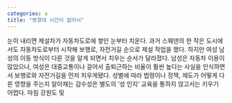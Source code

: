 ```yaml
---
categories: a
title: "명경대 시간이 없어서"
---
```

눈이 내리면 제설차가 자동차도로에 쌓인 눈부터 치운다. 과거 스웨덴의 한 작은 도시에서도 자동차도로부터 시작해 보행로, 자전거길 순으로 제설 작업을 했다. 하지만 여성 남성의 이동 방식이 다른 것을 알게 되면서 치우는 순서가 달라졌다. 남성은 자동차 이용이 많았으나, 여성은 대중교통이나 걸어서 출퇴근하는 비율이 훨씬 높다는 사실을 인식하면서 보행로와 자전거길을 먼저 치우게됐다. 성별에 따라 법령이나 정책, 제도가 어떻게 다른 영향을 주는지 알아채는 감수성은 별도의 ‘성 인지’ 교육을 통하지 않고서는 키우기 어렵다. 마침 강원도 및
